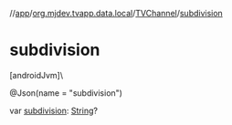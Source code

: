 //[app](../../../index.md)/[org.mjdev.tvapp.data.local](../index.md)/[TVChannel](index.md)/[subdivision](subdivision.md)

# subdivision

[androidJvm]\

@Json(name = &quot;subdivision&quot;)

var [subdivision](subdivision.md): [String](https://kotlinlang.org/api/latest/jvm/stdlib/kotlin/-string/index.html)?
